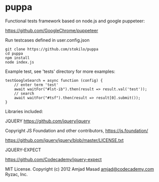 # puppa

Functional tests framework based on node.js and google puppeteer:

https://github.com/GoogleChrome/puppeteer

Run testcases defined in user.config.json
```
git clone https://github.com/stokilo/puppa
cd puppa
npm install
node index.js
```

Example test, see 'tests' directory for more examples:

```
testGoogleSearch = async function (config) {
    // enter term 'test'
    await waitFor("#lst-ib").then(result => result.val('test'));
    // search
    await waitFor("#tsf").then(result => result[0].submit());
}
```

Libraries included:

JQUERY
https://github.com/jquery/jquery

Copyright JS Foundation and other contributors, https://js.foundation/

https://github.com/jquery/jquery/blob/master/LICENSE.txt


JQUERY-EXPECT 

https://github.com/Codecademy/jquery-expect

MIT License. Copyright (c) 2012 Amjad Masad <amjad@codecademy.com> Ryzac, Inc.
